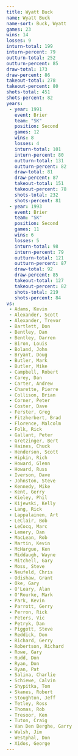 ```yaml
---
title: Wyatt Buck
name: Wyatt Buck
name-sort: Buck, Wyatt
games: 23
wins: 14
losses: 9
inturn-total: 199
inturn-percent: 79
outturn-total: 252
outturn-percent: 85
draw-total: 173
draw-percent: 86
takeout-total: 278
takeout-percent: 80
shots-total: 451
shots-percent: 82
years:
 - year: 1991
   event: Brier
   team: "SK"
   position: Second
   games: 12
   wins: 8
   losses: 4
   inturn-total: 101
   inturn-percent: 80
   outturn-total: 131
   outturn-percent: 82
   draw-total: 81
   draw-percent: 87
   takeout-total: 151
   takeout-percent: 78
   shots-total: 232
   shots-percent: 81
 - year: 1993
   event: Brier
   team: "SK"
   position: Second
   games: 11
   wins: 6
   losses: 5
   inturn-total: 98
   inturn-percent: 79
   outturn-total: 121
   outturn-percent: 87
   draw-total: 92
   draw-percent: 85
   takeout-total: 127
   takeout-percent: 82
   shots-total: 219
   shots-percent: 84
vs:
 - Adams, Kevin
 - Alexander, Scott
 - Alexander, Trevor
 - Bartlett, Don
 - Bentley, Dan
 - Bentley, Darren
 - Biron, Louis
 - Boland, John
 - Bryant, Doug
 - Butler, Mark
 - Butler, Mike
 - Campbell, Robert
 - Carey, Dan
 - Carter, Andrew
 - Charette, Pierre
 - Collison, Brian
 - Corner, Peter
 - Coster, Dave
 - Ferster, Greg
 - Fitzherbert, Brad
 - Florence, Malcolm
 - Folk, Rick
 - Gallant, Peter
 - Gretzinger, Bert
 - Haines, Chuck
 - Henderson, Scott
 - Hipkin, Rich
 - Howard, Glenn
 - Howard, Russ
 - Iverson, Dave
 - Johnston, Steve
 - Kennedy, Mike
 - Kent, Gerry
 - Kieley, Phil
 - Kijewski, Kelly
 - Lang, Rick
 - Lappalainen, Art
 - LeClair, Bob
 - LeCocq, Marc
 - Lemery, Dan
 - MacLean, Rob
 - Martin, Kevin
 - McHargue, Ken
 - Middaugh, Wayne
 - Mitchell, Gary
 - Moss, Steve
 - Neufeld, Chris
 - Odishaw, Grant
 - Oke, Gary
 - O'Leary, Alan
 - O'Rourke, Mark
 - Park, Kevin
 - Parrott, Gerry
 - Perron, Rick
 - Peters, Vic
 - Petryk, Dan
 - Piggott, Steve
 - Reddick, Don
 - Richard, Gerry
 - Robertson, Richard
 - Rowe, Gary
 - Rudd, Don
 - Ryan, Don
 - Ryan, Pat
 - Salina, Charlie
 - Schiewe, Calvin
 - Shypitka, Tom
 - Skanes, Robert
 - Stoughton, Jeff
 - Tetley, Ross
 - Thomas, Rob
 - Tresoor, Ken
 - Tuton, Craig
 - Van Den Berghe, Garry
 - Walsh, Jim
 - Westphal, Don
 - Xidos, George
---
```

